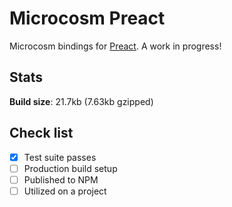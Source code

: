 # Microcosm Preact

Microcosm bindings for [Preact](https://github.com/developit/preact). A work in progress!

## Stats

**Build size**: 21.7kb (7.63kb gzipped)

## Check list

- [x] Test suite passes
- [ ] Production build setup
- [ ] Published to NPM
- [ ] Utilized on a project

